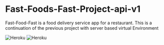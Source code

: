 # Fast-Foods-Fast-Project-api-v1
Fast-Food-Fast is a food delivery service app for a restaurant. This is a continuation of the previous project with server based virtual Environment

![Heroku](https://heroku-badge.herokuapp.com/?app=fast-foods-fast-api1)
![Heroku](http://heroku-badge.herokuapp.com/?app=fast-foods-fast-api1=flat&svg=1&root=index.html)
